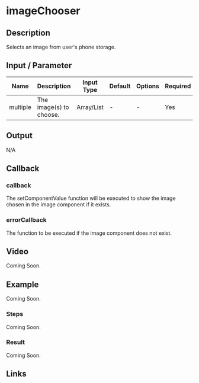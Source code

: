 # imageChooser

## Description

Selects an image from user's phone storage.

## Input / Parameter

| Name | Description | Input Type | Default | Options | Required |
| ------ | ------ | ------ | ------ | ------ | ------ |
| multiple | The image(s) to choose. | Array/List | - | - | Yes |

## Output

N/A

## Callback

### callback

The setComponentValue function will be executed to show the image chosen in the image component if it exists.

### errorCallback

The function to be executed if the image component does not exist.

## Video

Coming Soon.

<!-- Format: [![Video]({image-path}?raw=true)]({url-link}) -->

## Example

Coming Soon.

<!-- Share a scenario, like a user requirements. -->

### Steps

Coming Soon.

<!-- Show the steps and share some screenshots.

1. .....

Format: ![]({image-path}?raw=true) -->

### Result

Coming Soon.

<!-- Explain the output.

Format: ![]({image-path}?raw=true) -->

## Links